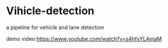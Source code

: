 # Vihicle-detection
a pipeline for vehicle and lane detection

demo video:https://www.youtube.com/watch?v=s4hfvYLAmaM
